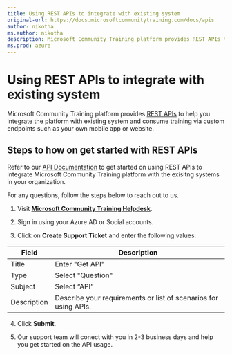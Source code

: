 ```yaml
---
title: Using REST APIs to integrate with existing system
original-url: https://docs.microsoftcommunitytraining.com/docs/apis
author: nikotha
ms.author: nikotha
description: Microsoft Community Training platform provides REST APIs to help you integrate the platform with existing system and consume training via custom endpoints such as your own mobile app or website.
ms.prod: azure
---
```


# Using REST APIs to integrate with existing system

Microsoft Community Training platform provides [REST APIs](../../rest-api-management/2_api-documentation) to help you integrate the platform with existing system and consume training via custom endpoints such as your own mobile app or website.

## Steps to how on get started with REST APIs 
Refer to our [API Documentation](../../rest-api-management/2_api-documentation) to get started on using REST APIs to integrate Microsoft Community Training platform with the exisitng systems in your organization. 

For any questions, follow the steps below to reach out to us. 
1.	Visit [**Microsoft Community Training Helpdesk**](https://go.microsoft.com/fwlink/?linkid=2104630).

2.	Sign in using your Azure AD or Social accounts.

3.	Click on **Create Support Ticket** and enter the following values:
 
|Field	|Description|
|---|---|
|Title|	Enter "Get API"|
|Type	|Select "Question"|
|Subject	|Select “API”|
|Description|	Describe your requirements or list of scenarios for using APIs. |

4. Click **Submit**.

5. Our support team will conect with you in 2-3 business days and help you get started on the API usage.
